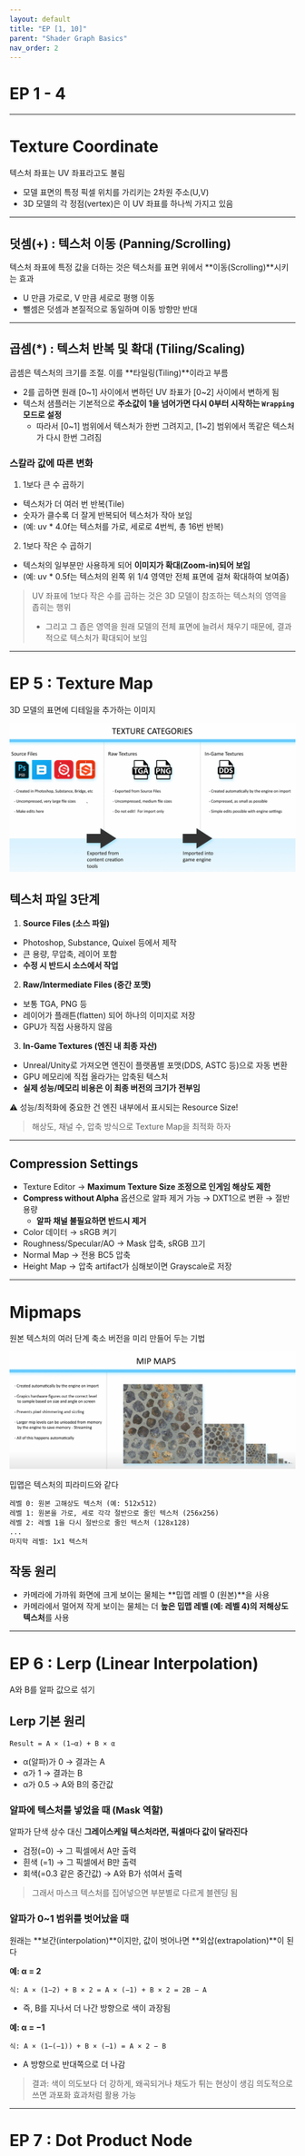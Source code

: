 ```yaml
---
layout: default
title: "EP [1, 10]"
parent: "Shader Graph Basics"
nav_order: 2
---
```


# EP 1 - 4

---

# Texture Coordinate
텍스처 좌표는 UV 좌표라고도 불림

- 모델 표면의 특정 픽셀 위치를 가리키는 2차원 주소(U,V)
- 3D 모델의 각 정점(vertex)은 이 UV 좌표를 하나씩 가지고 있음

---

## 덧셈(+) : 텍스처 이동 (Panning/Scrolling)
텍스처 좌표에 특정 값을 더하는 것은 텍스처를 표면 위에서 **이동(Scrolling)**시키는 효과

- U 만큼 가로로, V 만큼 세로로 평행 이동
- 뺄셈은 덧셈과 본질적으로 동일하며 이동 방향만 반대

---

## 곱셈(*) : 텍스처 반복 및 확대 (Tiling/Scaling)
곱셈은 텍스처의 크기를 조절. 이를 **타일링(Tiling)**이라고 부름

- 2를 곱하면 원래 [0~1] 사이에서 변하던 UV 좌표가 [0~2] 사이에서 변하게 됨
- 텍스처 샘플러는 기본적으로 **주소값이 1을 넘어가면 다시 0부터 시작하는 `Wrapping` 모드로 설정**
  - 따라서 [0~1] 범위에서 텍스처가 한번 그려지고, [1~2] 범위에서 똑같은 텍스처가 다시 한번 그려짐


### 스칼라 값에 따른 변화
1. 1보다 큰 수 곱하기
- 텍스처가 더 여러 번 반복(Tile)
- 숫자가 클수록 더 잘게 반복되어 텍스처가 작아 보임
- (예: uv * 4.0f는 텍스처를 가로, 세로로 4번씩, 총 16번 반복)

2. 1보다 작은 수 곱하기
- 텍스처의 일부분만 사용하게 되어 **이미지가 확대(Zoom-in)되어 보임**
- (예: uv * 0.5f는 텍스처의 왼쪽 위 1/4 영역만 전체 표면에 걸쳐 확대하여 보여줌)

> UV 좌표에 1보다 작은 수를 곱하는 것은 3D 모델이 참조하는 텍스처의 영역을 좁히는 행위
> - 그리고 그 좁은 영역을 원래 모델의 전체 표면에 늘려서 채우기 때문에, 결과적으로 텍스처가 확대되어 보임

---

# EP 5 : Texture Map
3D 모델의 표면에 디테일을 추가하는 이미지

![](../../../../images/UE5TextureMap.png)

## 텍스처 파일 3단계
1. **Source Files (소스 파일)**
- Photoshop, Substance, Quixel 등에서 제작
- 큰 용량, 무압축, 레이어 포함
- **수정 시 반드시 소스에서 작업**
2. **Raw/Intermediate Files (중간 포맷)**
- 보통 TGA, PNG 등
- 레이어가 플래튼(flatten) 되어 하나의 이미지로 저장
- GPU가 직접 사용하지 않음
3. **In-Game Textures (엔진 내 최종 자산)**
- Unreal/Unity로 가져오면 엔진이 플랫폼별 포맷(DDS, ASTC 등)으로 자동 변환
- GPU 메모리에 직접 올라가는 압축된 텍스처
- **실제 성능/메모리 비용은 이 최종 버전의 크기가 전부임**

⚠️ 성능/최적화에 중요한 건 엔진 내부에서 표시되는 Resource Size!
> 해상도, 채널 수, 압축 방식으로 Texture Map을 최적화 하자

---

## Compression Settings
- Texture Editor → **Maximum Texture Size 조정으로 인게임 해상도 제한**
- **Compress without Alpha** 옵션으로 알파 제거 가능 → DXT1으로 변환 → 절반 용량
  - **알파 채널 불필요하면 반드시 제거** 
- Color 데이터 → sRGB 켜기
- Roughness/Specular/AO → Mask 압축, sRGB 끄기
- Normal Map → 전용 BC5 압축
- Height Map → 압축 artifact가 심해보이면 Grayscale로 저장

---

# Mipmaps
원본 텍스처의 여러 단계 축소 버전을 미리 만들어 두는 기법

![](../../../../images/MIPMAPS.png)

밉맵은 텍스처의 피라미드와 같다

```
레벨 0: 원본 고해상도 텍스처 (예: 512x512)
레벨 1: 원본을 가로, 세로 각각 절반으로 줄인 텍스처 (256x256)
레벨 2: 레벨 1을 다시 절반으로 줄인 텍스처 (128x128)
...
마지막 레벨: 1x1 텍스처
```

## 작동 원리
- 카메라에 가까워 화면에 크게 보이는 물체는 **밉맵 레벨 0 (원본)**을 사용
- 카메라에서 멀어져 작게 보이는 물체는 더 **높은 밉맵 레벨 (예: 레벨 4)의 저해상도 텍스처**를 사용

---

# EP 6 : Lerp (Linear Interpolation)
A와 B를 알파 값으로 섞기

## Lerp 기본 원리
```
Result = A × (1−α) + B × α
```

- α(알파)가 0 → 결과는 A
- α가 1 → 결과는 B
- α가 0.5 → A와 B의 중간값

### 알파에 텍스처를 넣었을 때 (Mask 역할)
알파가 단색 상수 대신 **그레이스케일 텍스처라면, 픽셀마다 값이 달라진다**

- 검정(=0)  → 그 픽셀에서 A만 출력
- 흰색 (=1)  → 그 픽셀에서 B만 출력
- 회색(=0.3 같은 중간값) → A와 B가 섞여서 출력

> 그래서 마스크 텍스처를 집어넣으면 부분별로 다르게 블렌딩 됨

### 알파가 0~1 범위를 벗어났을 때
원래는 **보간(interpolation)**이지만, 값이 벗어나면 **외삽(extrapolation)**이 된다

**예: α = 2**
```
식: A × (1−2) + B × 2 = A × (−1) + B × 2 = 2B − A
```

- 즉, B를 지나서 더 나간 방향으로 색이 과장됨

**예: α = −1**
```
식: A × (1−(−1)) + B × (−1) = A × 2 − B
```

- A 방향으로 반대쪽으로 더 나감

> 결과: 색이 의도보다 더 강하게, 왜곡되거나 채도가 튀는 현상이 생김
> 의도적으로 쓰면 과포화 효과처럼 활용 가능

---

# EP 7 : Dot Product Node
